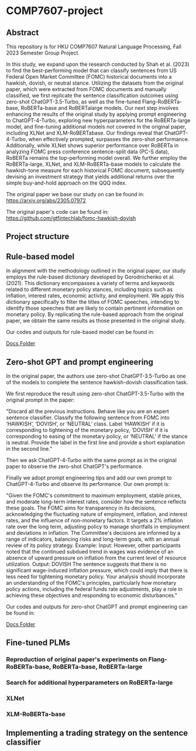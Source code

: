 # COMP7607-project

## Abstract

This repository is for HKU COMP7607 Natural Language Processing, Fall 2023 Semester Group Project.

In this study, we expand upon the research conducted by Shah et al. (2023) to find the best-performing model that can classify sentences
from US Federal Open Market Committee (FOMC) historical documents into a hawkish, dovish, or neutral stance. Utilizing the datasets from the original paper, which were extracted from FOMC documents and manually classified, we first replicate the sentence classification outcomes using zero-shot ChatGPT-3.5-Turbo, as well as the fine-tuned Flang-RoBERTa-base, RoBERTa-base and RoBERTalarge models. Our next step involves enhancing the results of the original study by applying prompt engineering to ChatGPT-4-Turbo, exploring new hyperparameters for the RoBERTa-large model, and fine-tuning additional models not covered in the original paper, including XLNet and XLM-RoBERTabase. Our findings reveal that ChatGPT-4-Turbo, when effectively prompted, surpasses the zero-shot performance. Additionally, while XLNet shows superior performance over RoBERTa in analyzing FOMC press conference sentence-split data (PC-S data), RoBERTa remains the top-performing model overall. We further employ the RoBERTa-large, XLNet, and XLM-RoBERTa-base models to calculate the hawkish-tone measure for each historical FOMC document, subsequently devising an investment strategy that yields additional returns over the simple buy-and-hold approach on the QQQ index.

The original paper we base our study on can be found in: 
https://arxiv.org/abs/2305.07972

The original paper's code can be found in:
https://github.com/gtfintechlab/fomc-hawkish-dovish

## Project structure

## Rule-based model

In alignment with the methodology outlined in the original paper, our study employs the rule-based dictionary developed by Gorodnichenko et al. (2021). This dictionary encompasses a variety of terms and keywords related to different monetary policy stances, including topics such as inflation, interest rates, economic activity, and employment. We apply this dictionary specifically to filter the titles of FOMC speeches, intending to identify those speeches that are likely to contain pertinent information on monetary policy. By replicating the rule-based approach from the original paper, we obtain the same results as those presented in the original study.

Our codes and outputs for rule-based model can be found in:

[Docs Folder](rule-based/)


## Zero-shot GPT and prompt engineering

In the original paper, the authors use zero-shot ChatGPT-3.5-Turbo as one of the models to complete the sentence hawkish-dovish classification task.

We first reproduce the result using zero-shot ChatGPT-3.5-Turbo with the original prompt in the paper: 

"Discard all the previous instructions. Behave like you are an expert sentence classifier. Classify the following sentence from FOMC into ‘HAWKISH’, ‘DOVISH’, or ‘NEUTRAL’ class. Label ‘HAWKISH’ if it is corresponding to tightening of the monetary policy, ‘DOVISH’ if it is corresponding to easing of the monetary policy, or ‘NEUTRAL’ if the stance is neutral. Provide the label in the first line and provide a short explanation in the second line."

Then we ask ChatGPT-4-Turbo with the same prompt as in the original paper to observe the zero-shot ChatGPT's performance.

Finally we adopt prompt engineering tips and add our own prompt to ChatGPT-4-Turbo and observe its performance. Our own prompt is:

"Given the FOMC's commitment to maximum employment, stable prices, and moderate long-term interest rates, consider how the sentence reflects these goals. The FOMC aims for transparency in its decisions, acknowledging the fluctuating nature of employment, inflation, and interest rates, and the influence of non-monetary factors. It targets a 2\% inflation rate over the long term, adjusting policy to manage shortfalls in employment and deviations in inflation. The Committee's decisions are informed by a range of indicators, balancing risks and long-term goals, with an annual review of its policy strategy. 
Example: 
Input:  However, other participants noted that the continued subdued trend in wages was evidence of an absence of upward pressure on inflation from the current level of resource utilization. 
Output: DOVISH The sentence suggests that there is no significant wage-induced inflation pressure, which could imply that there is less need for tightening monetary policy. 
Your analysis should incorporate an understanding of the FOMC's principles, particularly how monetary policy actions, including the federal funds rate adjustments, play a role in achieving these objectives and responding to economic disturbances."

Our codes and outputs for zero-shot ChatGPT and prompt engineering can be found in:

[Docs Folder](GPT/)

## Fine-tuned PLMs

### Reproduction of original paper's experiments on Flang-RoBERTa-base, RoBERTa-base, RoBERTa-large

### Search for additional hyperparameters on RoBERTa-large

### XLNet

### XLM-RoBERTa-base

## Implementing a trading strategy on the sentence classifier
